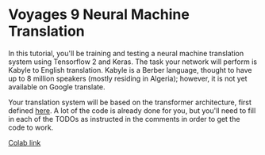 # Voyages 9 Neural Machine Translation

In this tutorial, you'll be training and testing a neural machine translation system using Tensorflow 2 and Keras. The task your network will perform is Kabyle to English translation. Kabyle is a Berber language, thought to have up to 8 million speakers (mostly residing in Algeria); however, it is not yet available on Google translate.

Your translation system will be based on the transformer architecture, first defined [here](https://papers.nips.cc/paper/7181-attention-is-all-you-need.pdf). A lot of the code is already done for you, but you'll need to fill in each of the TODOs as instructed in the comments in order to get the code to work.

[Colab link](https://colab.research.google.com/drive/1cwrpc1zz_yev955tE1zgWjCz5XNikQsn)
